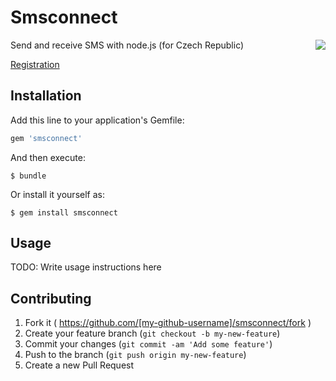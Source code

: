 # Smsconnect

<img align="right" src="http://www.smsbrana.cz/images/logo.png">

Send and receive SMS with node.js (for Czech Republic)

[Registration](http://www.smsbrana.cz/registrace.html)

## Installation

Add this line to your application's Gemfile:

```ruby
gem 'smsconnect'
```

And then execute:

    $ bundle

Or install it yourself as:

    $ gem install smsconnect

## Usage

TODO: Write usage instructions here

## Contributing

1. Fork it ( https://github.com/[my-github-username]/smsconnect/fork )
2. Create your feature branch (`git checkout -b my-new-feature`)
3. Commit your changes (`git commit -am 'Add some feature'`)
4. Push to the branch (`git push origin my-new-feature`)
5. Create a new Pull Request
